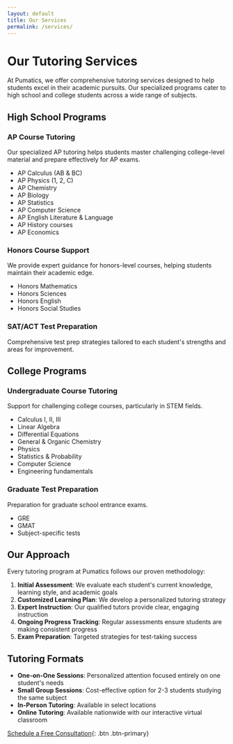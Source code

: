 ```yaml
---
layout: default
title: Our Services
permalink: /services/
---
```


# Our Tutoring Services

At Pumatics, we offer comprehensive tutoring services designed to help students excel in their academic pursuits. Our specialized programs cater to high school and college students across a wide range of subjects.

## High School Programs

### AP Course Tutoring
Our specialized AP tutoring helps students master challenging college-level material and prepare effectively for AP exams.

- AP Calculus (AB & BC)
- AP Physics (1, 2, C)
- AP Chemistry
- AP Biology
- AP Statistics
- AP Computer Science
- AP English Literature & Language
- AP History courses
- AP Economics

### Honors Course Support
We provide expert guidance for honors-level courses, helping students maintain their academic edge.

- Honors Mathematics
- Honors Sciences
- Honors English
- Honors Social Studies

### SAT/ACT Test Preparation
Comprehensive test prep strategies tailored to each student's strengths and areas for improvement.

## College Programs

### Undergraduate Course Tutoring
Support for challenging college courses, particularly in STEM fields.

- Calculus I, II, III
- Linear Algebra
- Differential Equations
- General & Organic Chemistry
- Physics
- Statistics & Probability
- Computer Science
- Engineering fundamentals

### Graduate Test Preparation
Preparation for graduate school entrance exams.

- GRE
- GMAT
- Subject-specific tests

## Our Approach

Every tutoring program at Pumatics follows our proven methodology:

1. **Initial Assessment**: We evaluate each student's current knowledge, learning style, and academic goals
2. **Customized Learning Plan**: We develop a personalized tutoring strategy
3. **Expert Instruction**: Our qualified tutors provide clear, engaging instruction
4. **Ongoing Progress Tracking**: Regular assessments ensure students are making consistent progress
5. **Exam Preparation**: Targeted strategies for test-taking success

## Tutoring Formats

- **One-on-One Sessions**: Personalized attention focused entirely on one student's needs
- **Small Group Sessions**: Cost-effective option for 2-3 students studying the same subject
- **In-Person Tutoring**: Available in select locations
- **Online Tutoring**: Available nationwide with our interactive virtual classroom

[Schedule a Free Consultation](/contact){: .btn .btn-primary} 